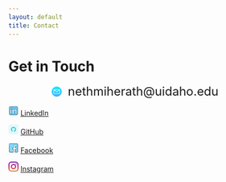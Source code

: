 ```yaml
---
layout: default
title: Contact
---
```


# Get in Touch

<div style="display: flex; align-items: center; justify-content: center; gap:12px">
  <img src="assets/email.png" alt="Profile" style="width: 20px;" /> 
  <p style="font-size:24px; margin:0px;!importent">nethmiherath@uidaho.edu</p>
</div>

  
<img src="assets/linkedin.png" alt="Profile" style="width: 20px;" /> [LinkedIn](https://linkedin.com/in/nethmih)
  
<img src="assets/github.png" alt="Profile" style="width: 20px;" /> [GitHub](https://github.com/nethmiherath )
  
<img src="assets/facebook.png" alt="Profile" style="width: 20px;" /> [Facebook](https://www.facebook.com/nethmi.herath.9674?mibextid=wwXIfr&mibextid=wwXIfr)
  
<img src="assets/instagram.png" alt="Profile" style="width: 20px;" /> [Instagram](https://www.instagram.com/nethmichanikaigsh=YTcxMm9yZXpueDBp&utm_source=qr)
